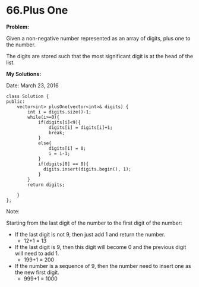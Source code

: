 # 66.Plus One
**Problem:**

Given a non-negative number represented as an array of digits, plus one to the number.

The digits are stored such that the most significant digit is at the head of the list.

**My Solutions:**

Date: March 23, 2016

    class Solution {
    public:
        vector<int> plusOne(vector<int>& digits) {
            int i = digits.size()-1;
            while(i>=0){
                if(digits[i]<9){
                    digits[i] = digits[i]+1;
                    break;
                }
                else{
                    digits[i] = 0;
                    i = i-1;
                }
                if(digits[0] == 0){
                  digits.insert(digits.begin(), 1); 
                }
            }
            return digits;

        }
    };
    
    
  Note: 
  
  Starting from the last digit of the number to the first digit of the number:
* If the last digit is not 9, then just add 1 and return the number.
  * 12+1 = 13
* If the last digit is 9, then this digit will become 0 and the previous digit will need to add 1.
  * 199+1 = 200
* If the number is a sequence of 9, then the number need to insert one as the new first digit.
  * 999+1 = 1000


